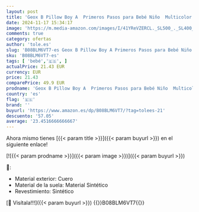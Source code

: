 ```yaml
---
layout: post
title: 'Geox B Pillow Boy A  Primeros Pasos para Bebé Niño  Multicolor  Navy/Lime   22 EU'
date: 2024-11-17 15:34:17
image: 'https://m.media-amazon.com/images/I/41YReVZERCL._SL500_._SL400_.jpg'
comments: true
category: ofertas
author: 'tole.es'
slug: 'B08BLM6VT7-es Geox B Pillow Boy A Primeros Pasos para Bebé Niño...'
sku: 'B08BLM6VT7-es'
tags: [ 'bebé','🇪🇸', ]
actualPrice: 21.43 EUR
currency: EUR
price: 21.43
comparePrice: 49.9 EUR
prodname: 'Geox B Pillow Boy A  Primeros Pasos para Bebé Niño  Multicolor  Navy/Lime   22 EU'
country: 'es'
flag: '🇪🇸'
brand: ''
buyurl: 'https://www.amazon.es/dp/B08BLM6VT7/?tag=tolees-21'
descuento: '57.05'
average: '23.4516666666667'
---
```


Ahora mismo tienes [{{< param title >}}]({{< param buyurl >}}) en el siguiente enlace!

[![{{< param prodname >}}]({{< param image >}})]({{< param buyurl >}})

🔎:

- Material exterior: Cuero
- Material de la suela: Material Sintético
- Revestimiento: Sintético

[🛒 Visítala!!!]({{< param buyurl >}})
{{<world>}}B08BLM6VT7{{</world>}}
